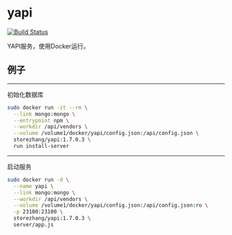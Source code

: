 # yapi
[![Build Status](https://drone.storezhang.imyserver.com:20443/api/badges/storezhang/docker-yapi/status.svg)](https://drone.storezhang.imyserver.com:20443/storezhang/docker-yapi)

YAPI服务，使用Docker运行。

## 例子
-----------------------
初始化数据库
```bash
sudo docker run -it --rm \
  --link mongo:mongo \
  --entrypoint npm \
  --workdir /api/vendors \
  --volume /volume1/docker/yapi/config.json:/api/config.json \
  storezhang/yapi:1.7.0.3 \
  run install-server
```
---------------------
启动服务
```bash
sudo docker run -d \
  --name yapi \
  --link mongo:mongo \
  --workdir /api/vendors \
  --volume /volume1/docker/yapi/config.json:/api/config.json:ro \
  -p 23100:23100 \
  storezhang/yapi:1.7.0.3 \
  server/app.js
```